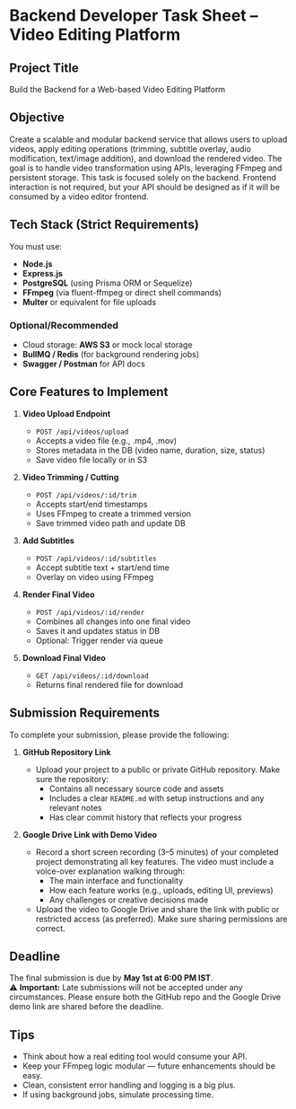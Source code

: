 # Backend Developer Task Sheet – Video Editing Platform

## Project Title
Build the Backend for a Web-based Video Editing Platform

## Objective
Create a scalable and modular backend service that allows users to upload videos, apply editing operations (trimming, subtitle overlay, audio modification, text/image addition), and download the rendered video. The goal is to handle video transformation using APIs, leveraging FFmpeg and persistent storage. This task is focused solely on the backend. Frontend interaction is not required, but your API should be designed as if it will be consumed by a video editor frontend.

## Tech Stack (Strict Requirements)
You must use:
- **Node.js**
- **Express.js**
- **PostgreSQL** (using Prisma ORM or Sequelize)
- **FFmpeg** (via fluent-ffmpeg or direct shell commands)
- **Multer** or equivalent for file uploads

### Optional/Recommended
- Cloud storage: **AWS S3** or mock local storage
- **BullMQ / Redis** (for background rendering jobs)
- **Swagger / Postman** for API docs

## Core Features to Implement

1. **Video Upload Endpoint**
   - `POST /api/videos/upload`
   - Accepts a video file (e.g., .mp4, .mov)
   - Stores metadata in the DB (video name, duration, size, status)
   - Save video file locally or in S3

2. **Video Trimming / Cutting**
   - `POST /api/videos/:id/trim`
   - Accepts start/end timestamps
   - Uses FFmpeg to create a trimmed version
   - Save trimmed video path and update DB

3. **Add Subtitles**
   - `POST /api/videos/:id/subtitles`
   - Accept subtitle text + start/end time
   - Overlay on video using FFmpeg

4. **Render Final Video**
   - `POST /api/videos/:id/render`
   - Combines all changes into one final video
   - Saves it and updates status in DB
   - Optional: Trigger render via queue

5. **Download Final Video**
   - `GET /api/videos/:id/download`
   - Returns final rendered file for download

## Submission Requirements
To complete your submission, please provide the following:

1. **GitHub Repository Link**
   - Upload your project to a public or private GitHub repository. Make sure the repository:
     - Contains all necessary source code and assets
     - Includes a clear `README.md` with setup instructions and any relevant notes
     - Has clear commit history that reflects your progress

2. **Google Drive Link with Demo Video**
   - Record a short screen recording (3–5 minutes) of your completed project demonstrating all key features. The video must include a voice-over explanation walking through:
     - The main interface and functionality
     - How each feature works (e.g., uploads, editing UI, previews)
     - Any challenges or creative decisions made
   - Upload the video to Google Drive and share the link with public or restricted access (as preferred). Make sure sharing permissions are correct.

## Deadline
The final submission is due by **May 1st at 6:00 PM IST**.  
⚠️ **Important:** Late submissions will not be accepted under any circumstances. Please ensure both the GitHub repo and the Google Drive demo link are shared before the deadline.

## Tips
- Think about how a real editing tool would consume your API.
- Keep your FFmpeg logic modular — future enhancements should be easy.
- Clean, consistent error handling and logging is a big plus.
- If using background jobs, simulate processing time.